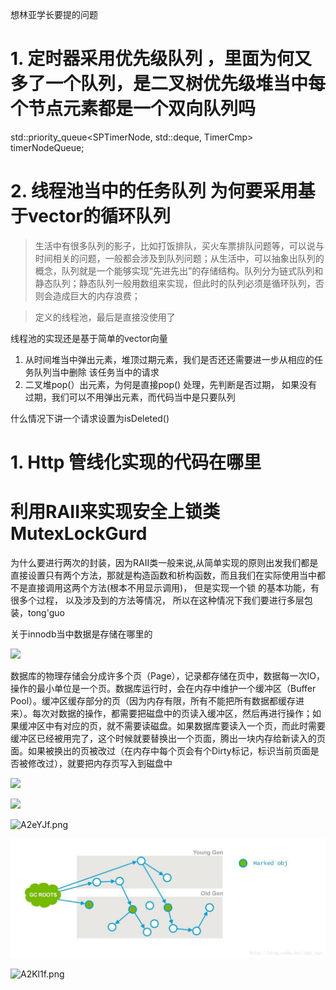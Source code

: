 想林亚学长要提的问题

# 1. 定时器采用优先级队列 ，里面为何又多了一个队列，是二叉树优先级堆当中每个节点元素都是一个双向队列吗


 std::priority_queue<SPTimerNode, std::deque<SPTimerNode>, TimerCmp> timerNodeQueue;
 
 
# 2. 线程池当中的任务队列 为何要采用基于vector的循环队列
>生活中有很多队列的影子，比如打饭排队，买火车票排队问题等，可以说与时间相关的问题，一般都会涉及到队列问题；从生活中，可以抽象出队列的概念，队列就是一个能够实现“先进先出”的存储结构。队列分为链式队列和静态队列；静态队列一般用数组来实现，但此时的队列必须是循环队列，否则会造成巨大的内存浪费；



>定义的线程池，最后是直接没使用了


线程池的实现还是基于简单的vector向量


1. 从时间堆当中弹出元素，堆顶过期元素，我们是否还还需要进一步从相应的任务队列当中删除 该任务当中的请求
2. 二叉堆pop(）出元素，为何是直接pop() 处理，先判断是否过期， 如果没有过期，我们可以不用弹出元素，而代码当中是只要队列

什么情况下讲一个请求设置为isDeleted()

# 1. Http 管线化实现的代码在哪里

# 利用RAII来实现安全上锁类MutexLockGurd

为什么要进行两次的封装，因为RAII类一般来说,从简单实现的原则出发我们都是直接设置只有两个方法，那就是构造函数和析构函数，而且我们在实际使用当中都不是直接调用这两个方法(根本不用显示调用)， 但是实现一个锁 的基本功能，有很多个过程， 以及涉及到的方法等情况， 所以在这种情况下我们要进行多层包装，tong'guo


关于innodb当中数据是存储在哪里的


![](https://developer.apple.com/library/mac/documentation/Cocoa/Conceptual/ObjCRuntimeGuide/Art/messaging1.gif)



数据库的物理存储会分成许多个页（Page），记录都存储在页中，数据每一次IO，操作的最小单位是一个页。数据库运行时，会在内存中维护一个缓冲区（Buffer Pool）。缓冲区缓存部分的页（因为内存有限，所有不能把所有数据都缓存进来）。每次对数据的操作，都需要把磁盘中的页读入缓冲区，然后再进行操作；如果缓冲区中有对应的页，就不需要读磁盘。如果数据库要读入一个页，而此时需要缓冲区已经被用完了，这个时候就要替换出一个页面，腾出一块内存给新读入的页面。如果被换出的页被改过（在内存中每个页会有个Dirty标记，标识当前页面是否被修改过），就要把内存页写入到磁盘中


![](https://ww1.sinaimg.cn/large/006tKfTcgy1fckb93qmy5j30g00fh0vq.jpg)



![](https://imgchr.com/i/A2eYJf)

![A2eYJf.png](https://s2.ax1x.com/2019/04/04/A2eYJf.png)

![](https://github.com/wabc1994/InterviewRecord/blob/master/JVM/picture/reference.png)


![A2Kl1f.png](https://s2.ax1x.com/2019/04/04/A2Kl1f.png)